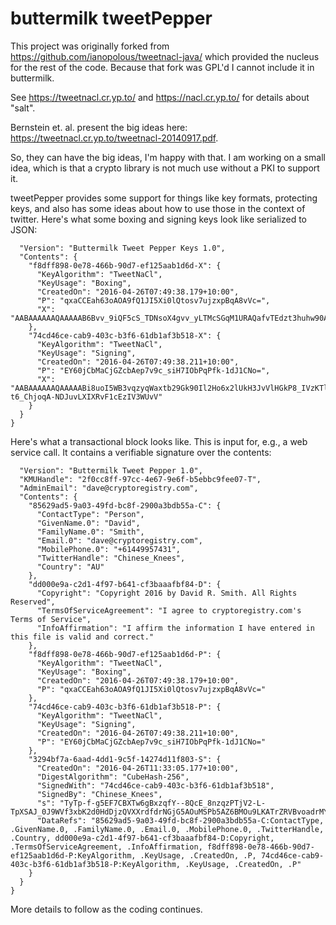 # buttermilk tweetPepper

This project was originally forked from https://github.com/ianopolous/tweetnacl-java/ which provided
the nucleus for the rest of the code. Because that fork was GPL'd I cannot include it in buttermilk.

See https://tweetnacl.cr.yp.to/ and https://nacl.cr.yp.to/ for details about "salt".

Bernstein et. al. present the big ideas here: https://tweetnacl.cr.yp.to/tweetnacl-20140917.pdf.

So, they can have the big ideas, I'm happy with that. I am working on a small idea, which is that a 
crypto library is not much use without a PKI to support it. 

tweetPepper provides some support for things like key formats, protecting keys, and also has some ideas
about how to use those in the context of twitter. Here's what some boxing and signing keys look like
serialized to JSON:

```{
  "Version": "Buttermilk Tweet Pepper Keys 1.0",
  "Contents": {
    "f8dff898-0e78-466b-90d7-ef125aab1d6d-X": {
      "KeyAlgorithm": "TweetNaCl",
      "KeyUsage": "Boxing",
      "CreatedOn": "2016-04-26T07:49:38.179+10:00",
      "P": "qxaCCEah63oAOA9fQ1JI5Xi0lQtosv7ujzxpBqA8vVc=",
      "X": "AABAAAAAAQAAAAAB6Bvv_9iQF5cS_TDNsoX4gvv_yLTMcSGqM1URAQafvTEdzt3huhw90AIbe2d7GrDRIMXuCX0KWMUAGy5UyMVnfzYl3Y37gqz7qAsEbz8nf8ucgbBDIoRO4Q=="
    },
    "74cd46ce-cab9-403c-b3f6-61db1af3b518-X": {
      "KeyAlgorithm": "TweetNaCl",
      "KeyUsage": "Signing",
      "CreatedOn": "2016-04-26T07:49:38.211+10:00",
      "P": "EY60jCbMaCjGZcbAep7v9c_siH7IObPqPfk-1dJ1CNo=",
      "X": "AABAAAAAAQAAAAABi8uoI5WB3vqzyqWaxtb29Gk90Il2Ho6x2lUkH3JvVlHGkP8_IVzKTlgg93pDE1FqUX34l2wwSzxlxhccp7NEpfq8T98TeDaBeUVibClcF3eoCTZpnxXIubh1_Cgl9l-t6_ChjoqA-NDJuvLXIXRvF1cEzIV3WUvV"
    }
  }
}
```

Here's what a transactional block looks like. This is input for, e.g., a web service call. It contains a verifiable
signature over the contents:

```{
  "Version": "Buttermilk Tweet Pepper 1.0",
  "KMUHandle": "2f0cc8ff-97cc-4e67-9e6f-b5ebbc9fee07-T",
  "AdminEmail": "dave@cryptoregistry.com",
  "Contents": {
    "85629ad5-9a03-49fd-bc8f-2900a3bdb55a-C": {
      "ContactType": "Person",
      "GivenName.0": "David",
      "FamilyName.0": "Smith",
      "Email.0": "dave@cryptoregistry.com",
      "MobilePhone.0": "+61449957431",
      "TwitterHandle": "Chinese_Knees",
      "Country": "AU"
    },
    "dd000e9a-c2d1-4f97-b641-cf3baaafbf84-D": {
      "Copyright": "Copyright 2016 by David R. Smith. All Rights Reserved",
      "TermsOfServiceAgreement": "I agree to cryptoregistry.com's Terms of Service",
      "InfoAffirmation": "I affirm the information I have entered in this file is valid and correct."
    },
    "f8dff898-0e78-466b-90d7-ef125aab1d6d-P": {
      "KeyAlgorithm": "TweetNaCl",
      "KeyUsage": "Boxing",
      "CreatedOn": "2016-04-26T07:49:38.179+10:00",
      "P": "qxaCCEah63oAOA9fQ1JI5Xi0lQtosv7ujzxpBqA8vVc="
    },
    "74cd46ce-cab9-403c-b3f6-61db1af3b518-P": {
      "KeyAlgorithm": "TweetNaCl",
      "KeyUsage": "Signing",
      "CreatedOn": "2016-04-26T07:49:38.211+10:00",
      "P": "EY60jCbMaCjGZcbAep7v9c_siH7IObPqPfk-1dJ1CNo="
    },
    "3294bf7a-6aad-4dd1-9c5f-14274d11f803-S": {
      "CreatedOn": "2016-04-26T11:33:05.177+10:00",
      "DigestAlgorithm": "CubeHash-256",
      "SignedWith": "74cd46ce-cab9-403c-b3f6-61db1af3b518",
      "SignedBy": "Chinese_Knees",
      "s": "TyTp-f-g5EF7CBXTw6gBxzqfY--8QcE_8nzqzPTjV2-L-TpXSAJ_0J9WVf3xbK2d0HdDjzQVXXrdfdrNGjG5AOuMSPb5AZ6BMOu9LKATrZRVBvoadrMYUTxNoa5zaady",
      "DataRefs": "85629ad5-9a03-49fd-bc8f-2900a3bdb55a-C:ContactType, .GivenName.0, .FamilyName.0, .Email.0, .MobilePhone.0, .TwitterHandle, .Country, dd000e9a-c2d1-4f97-b641-cf3baaafbf84-D:Copyright, .TermsOfServiceAgreement, .InfoAffirmation, f8dff898-0e78-466b-90d7-ef125aab1d6d-P:KeyAlgorithm, .KeyUsage, .CreatedOn, .P, 74cd46ce-cab9-403c-b3f6-61db1af3b518-P:KeyAlgorithm, .KeyUsage, .CreatedOn, .P"
    }
  }
}
```


More details to follow as the coding continues.

 





